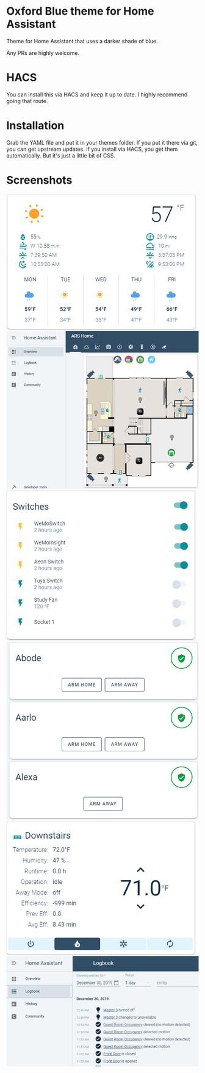# Oxford Blue theme for Home Assistant

Theme for Home Assistant that uses a darker shade of blue.

Any PRs are highly welcome. 

# HACS

You can install this via HACS and keep it up to date. I highly recommend going that route.

# Installation

Grab the YAML file and put it in your themes folder. If you put it there via git, you can get upstream updates. If you install via HACS, you get them automatically. But it's just a little bit of CSS.

# Screenshots

![alt text](https://raw.githubusercontent.com/arsaboo/oxford_blue_theme/master/_screenshots/one.png)
![alt text](https://raw.githubusercontent.com/arsaboo/oxford_blue_theme/master/_screenshots/two.png)
![alt text](https://raw.githubusercontent.com/arsaboo/oxford_blue_theme/master/_screenshots/three.png)
![alt text](https://raw.githubusercontent.com/arsaboo/oxford_blue_theme/master/_screenshots/four.png)
![alt text](https://raw.githubusercontent.com/arsaboo/oxford_blue_theme/master/_screenshots/five.png)
![alt text](https://raw.githubusercontent.com/arsaboo/oxford_blue_theme/master/_screenshots/six.png)
